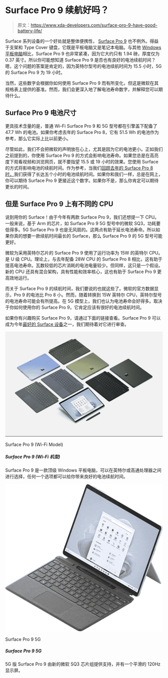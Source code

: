 # Surface Pro 9 续航好吗？

> 原文：<https://www.xda-developers.com/surface-pro-9-have-good-battery-life/>

Surface 系列设备的一个好处就是整体便携性， [Surface Pro 9](https://www.xda-developers.com/surface-pro-9/) 也不例外。得益于支架和 Type Cover 键盘，它既是平板电脑又是笔记本电脑。与其他 [Windows 平板电脑](https://www.xda-developers.com/best-windows-tablets/)相比，Surface Pro 9 也非常紧凑，因为它大约只有 1.94 磅，厚度仅为 0.37 英寸。所以你可能想知道 Surface Pro 9 是否也有良好的电池续航时间？嗯，这个问题的答案是肯定的，因为英特尔型号的电池续航时间为 15.5 小时，5G 的 Surface Pro 9 为 19 小时。

当然，这些数字会根据你如何使用 Surface Pro 9 而有所变化，但这是微软在其规格表上提供的基准。然而，我们会更深入地了解电池寿命数字，并解释您可以期待什么。

## Surface Pro 9 电池尺寸

更具技术含量的是，普通 Wi-Fi Surface Pro 9 和 5G 型号都在引擎盖下配备了 47.7 Wh 的电池。如果你考虑去年的 Surface Pro 8，它有 51.5 Wh 的电池作为参考，那么它实际上比以前更小。

尽管如此，我们不会把微软的声明放在心上，尤其是因为它的电池更小。正如我们之前提到的，你使用 Surface Pro 9 的方式会影响电池寿命。如果您总是在高亮度下观看视频和浏览网页，就不要指望 15.5 或 19 小时的效果。您使用 Surface 的方式将影响电池的续航时间。作为参考，当我们[回顾去年的 Surface Pro 8 时，](https://www.xda-developers.com/surface-pro-8-review/#SurfacePro8Performance)我们获得了长达五个小时的电池续航时间。如果你和我们一样，总是在网上，你可以期待 Surface Pro 9 更接近这个数字。如果你不是，那么你肯定可以期待更长的时间。

## 但是 Surface Pro 9 上有不同的 CPU

说到用你的 Surface！由于今年有两款 Surface Pro 9，我们还想提一下 CPU。一般来说，基于 Arm 的芯片，如 Surface Pro 9 5G 型号中的微软 SQ3，功耗要低得多。5G Surface Pro 9 也是无风扇的。这两点有助于延长电池寿命。所以如果你真的想要一款续航时间最长的 Surface，那么 Surface Pro 9 的 5G 型号可能更好。

微软为采用英特尔芯片的 Surface Pro 9 使用了运行功率为 15W 的英特尔 CPU。是 U 级 CPU。理论上，与去年配备 28W CPU 的 Surface Pro 8 相比，这有助于提高电池寿命。瓦数较低的芯片消耗的电池电量较少。但同样，这只是一个假设。新的 CPU 还具有混合架构，具有性能和效率核心，这也有助于 Surface Pro 9 更高效地运行。

而关于 Surface Pro 9 的续航时间，我们要说的也就这些了。微软的官方数据显示，Pro 9 的电池比 Pro 8 小。然而，随着转换到 15W 英特尔 CPU，英特尔型号的电池寿命可能会有所提高。在 5G 模型上，我们也认为电池寿命会好得多。取决于你如何使用你的 Surface Pro 9，它肯定应该有很好的电池续航时间。

如果你有兴趣购买 Surface Pro 9，请通过下面的链接查看。Surface Pro 9 可以成为今年[最好的 Surface 设备](https://www.xda-developers.com/best-microsoft-surface-pcs/)之一，我们期待着对它进行审查。

 <picture>![The Surface Pro 9 is a top-tier Windows tablet with Intel or Qualcomm processors, and it comes in multiple colors for the first time ever.](img/c897b1dbaad1bda308e45baff9efe412.png)</picture> 

Surface Pro 9 (Wi-Fi Model)

##### Surface Pro 9 (Wi-Fi 机型)

Surface Pro 9 是一款顶级 Windows 平板电脑，可以在英特尔或高通处理器之间进行选择，任何一个选项都可以给你带来良好的电池续航时间。

 <picture>![The Surface Pro 9 with 5G is powered by the new Microsoft SQ3 chipset and it has a 120Hz display.](img/e30e5e5992565041d1922a71a246db88.png)</picture> 

Surface Pro 9 5G

##### Surface Pro 9 5G

5G 版 Surface Pro 9 由新的微软 SQ3 芯片组提供支持，并有一个平滑的 120Hz 显示屏。